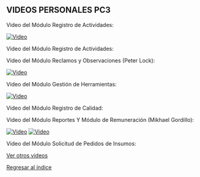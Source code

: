 ## VIDEOS PERSONALES PC3

Video del Módulo Registro de Actividades:

[![Video](https://img.youtube.com/vi/PwELBnjyvjc/0.jpg)](https://youtu.be/PwELBnjyvjc)

Video del Módulo Registro de Actividades:

Video del Módulo Reclamos y Observaciones (Peter Lock):

[![Video](https://img.youtube.com/vi/ArPOsv2--8U/0.jpg)](https://youtu.be/ArPOsv2--8U)

Video del Módulo Gestión de Herramientas:

[![Video](https://img.youtube.com/vi/DiCaOETQXAg/0.jpg)](https://youtu.be/DiCaOETQXAg)

Video del Módulo Registro de Calidad:

Video del Módulo Reportes Y Módulo de Remuneración (Mikhael Gordillo):

[![Video](https://img.youtube.com/vi/HqwsSb61YKo?si=9WyGZT-JV1vAPh-O/0.jpg)](https://youtu.be/HqwsSb61YKo?si=9WyGZT-JV1vAPh-O)
[![Video](https://img.youtube.com/vi/HqwsSb61YKo?si=nkrRLb7bsrT2MAyZ/0.jpg)](https://youtu.be/HqwsSb61YKo?si=nkrRLb7bsrT2MAyZ)

Video del Módulo Solicitud de Pedidos de Insumos:




[Ver otros videos](Videos.md)

[Regresar al índice](../README.md)
